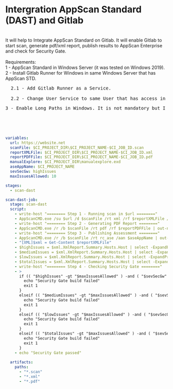 # Intergration AppScan Standard (DAST) and Gitlab
<br>
It will help to Integrate AppScan Standard on Gitlab. It will enable Gitlab to start scan, generate pdf/xml report, publish results to AppScan Enterprise and check for Security Gate.<br>
<br>
Requirements:<br>
1 - AppScan Standard in Windows Server (it was tested on Windows 2019).<br>
2 - Install Gitlab Runner for Windows in same Windows Server that has AppScan STD.<br><pre>
  2.1 - Add Gitlab Runner as a Service.<br>
  2.2 - Change User Service to same User that has access in AppScan Enterprise. AppScanSTD will use this user name and password to publish into Appscan Enterprise.<br><pre>
3 - Enable Long Paths in Windows. It is not mandatory but I guess it will safe some troubleshoot time.<br>
<br>

```yaml
variables:
  url: https://website.net
  scanFile: $CI_PROJECT_DIR\$CI_PROJECT_NAME-$CI_JOB_ID.scan
  reportXMLFile: $CI_PROJECT_DIR\$CI_PROJECT_NAME-$CI_JOB_ID.xml
  reportPDFFile: $CI_PROJECT_DIR\$CI_PROJECT_NAME-$CI_JOB_ID.pdf
  manualExplore: $CI_PROJECT_DIR\manualexplore.exd
  aseAppName: $CI_PROJECT_NAME
  sevSecGw: highIssues
  maxIssuesAllowed: 10

stages:
  - scan-dast

scan-dast-job:
  stage: scan-dast
  script:
    - write-host "======== Step 1 - Running scan in $url ========"
    - AppScanCMD.exe /su $url /d $scanFile /rt xml /rf $reportXMLFile /mef $manualExplore /to
    - write-host "======== Step 2 - Generating PDF Report ========"
    - AppScanCMD.exe /r /b $scanFile /rt pdf /rf $reportPDFFile | out-null
    - write-host "======== Step 3 - Publishing Assessment ========"
    - AppScanCMD.exe /r /b $scanFile /rt rc_ase /aan $aseAppName | out-null
    - "[XML]$xml = Get-Content $reportXMLFile"
    - $highIssues = $xml.XmlReport.Summary.Hosts.Host | select -ExpandProperty TotalHighSeverityIssues
    - $mediumIssues = $xml.XmlReport.Summary.Hosts.Host | select -ExpandProperty TotalMediumSeverityIssues
    - $lowIssues = $xml.XmlReport.Summary.Hosts.Host | select -ExpandProperty TotalLowSeverityIssues
    - $totalIssues = $xml.XmlReport.Summary.Hosts.Host | select -ExpandProperty Total
    - write-host "======== Step 4 - Checking Security Gate ========"
    - >
      if (( "$highIssues" -gt "$maxIssuesAllowed" ) -and ( "$sevSecGw" -eq "highIssues" )) {
        echo "Security Gate build failed"
        exit 1
      }
      elseif (( "$mediumIssues" -gt "$maxIssuesAllowed" ) -and ( "$sevSecGw" -eq "mediumIssues" )) {
        echo "Security Gate build failed"
        exit 1
      }
      elseif (( "$lowIssues" -gt "$maxIssuesAllowed" ) -and ( "$sevSecGw" -eq "lowIssues" )) {
        echo "Security Gate build failed"
        exit 1
      }
      elseif (( "$totalIssues" -gt "$maxIssuesAllowed" ) -and ( "$sevSecGw" -eq "totalIssues" )) {
        echo "Security Gate build failed"
        exit 1
      }
    - echo "Security Gate passed"
  
  artifacts:
    paths:
      - "*.scan"
      - "*.xml"
      - "*.pdf"
```
